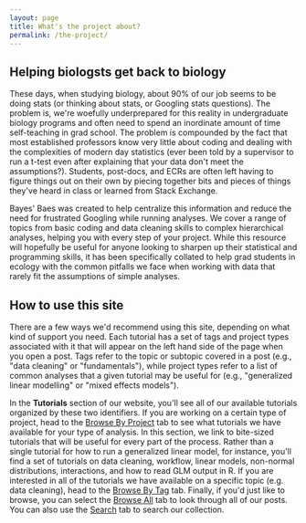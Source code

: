```yaml
---
layout: page
title: What's the project about?
permalink: /the-project/
---
```


<h2>Helping biologsts get back to biology</h2>

These days, when studying biology, about 90% of our job seems to be doing stats (or thinking about stats, or Googling stats questions). The problem is, we're woefully underprepared for this reality in undergraduate biology programs and often need to spend an inordinate amount of time self-teaching in grad school. The problem is compounded by the fact that most established professors know very little about coding and dealing with the complexities of modern day statistics (ever been told by a supervisor to run a t-test even after explaining that your data don't meet the assumptions?). Students, post-docs, and ECRs are often left having to figure things out on their own by piecing together bits and pieces of things they've heard in class or learned from Stack Exchange.

Bayes' Baes was created to help centralize this information and reduce the need for frustrated Googling while running analyses. We cover a range of topics from basic coding and data cleaning skills to complex hierarchical analyses, helping you with every step of your project. While this resource will hopefully be useful for anyone looking to sharpen up their statistical and programming skills, it has been specifically collated to help grad students in ecology with the common pitfalls we face when working with data that rarely fit the assumptions of simple analyses.

<h2>How to use this site</h2>

There are a few ways we'd recommend using this site, depending on what kind of support you need. Each tutorial has a set of tags and project types associated with it that will appear on the left hand side of the page when you open a post. Tags refer to the topic or subtopic covered in a post (e.g., "data cleaning" or "fundamentals"), while project types refer to a list of common analyses that a given tutorial may be useful for (e.g., "generalized linear modelling" or "mixed effects models").

In the **Tutorials** section of our website, you'll see all of our available tutorials organized by these two identifiers. If you are working on a certain type of project, head to the [Browse By Project](https://bayesbaes.github.io/tutorials/browse-by-project/) tab to see what tutorials we have available for your type of analysis. In this section, we link to bite-sized tutorials that will be useful for every part of the process. Rather than a single tutorial for how to run a generalized linear model, for instance, you'll find a set of tutorials on data cleaning, workflow, linear models, non-normal distributions, interactions, and how to read GLM output in R. If you are interested in all of the tutorials we have available on a specific topic (e.g. data cleaning), head to the [Browse By Tag](https://bayesbaes.github.io/tutorials/browse-by-tag/) tab. Finally, if you'd just like to browse, you can select the [Browse All](https://bayesbaes.github.io/tutorials/browse-all/) tab to look through all of our posts. You can also use the [Search](https://bayesbaes.github.io/tutorials/search/) tab to search our collection.

